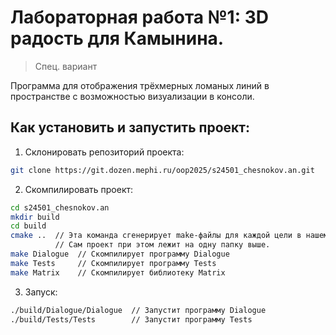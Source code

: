 # Лабораторная работа №1: 3D радость для Камынина.

> Спец. вариант

Программа для отображения трёхмерных ломаных линий в пространстве с возможностью визуализации в консоли.


## Как установить и запустить проект:
1. Склонировать репозиторий проекта:
```bash
git clone https://git.dozen.mephi.ru/oop2025/s24501_chesnokov.an.git
```

2. Скомпилировать проект:
```bash
cd s24501_chesnokov.an
mkdir build
cd build
cmake ..  // Эта команда сгенерирует make-файлы для каждой цели в нашем проекте внутри папки build.
          // Сам проект при этом лежит на одну папку выше.
make Dialogue  // Скомпилирует программу Dialogue
make Tests     // Скомпилирует программу Tests
make Matrix    // Скомпилирует библиотеку Matrix
```

3. Запуск:
```bash
./build/Dialogue/Dialogue  // Запустит программу Dialogue
./build/Tests/Tests        // Запустит программу Tests
```


